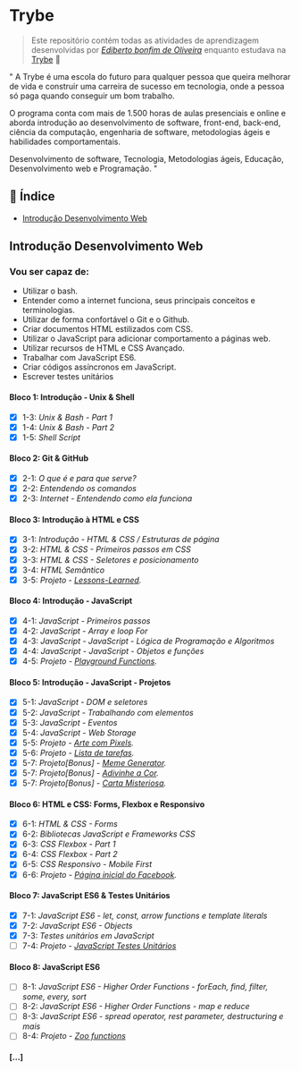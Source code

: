 # Trybe

> Este repositório contém todas as atividades de aprendizagem desenvolvidas por _[Ediberto bonfim de Oliveira](https://www.linkedin.com/in/ediberto-b-oliveira-872926178/)_ enquanto estudava na [Trybe](https://www.betrybe.com/) :rocket:

" A Trybe é uma escola do futuro para qualquer pessoa que queira
melhorar de vida e construir uma carreira de sucesso em tecnologia,
onde a pessoa só paga quando conseguir um bom trabalho.

O programa conta com mais de 1.500 horas de aulas presenciais e online e aborda
introdução ao desenvolvimento de software, front-end, back-end, ciência da computação,
engenharia de software, metodologias ágeis e habilidades comportamentais.

Desenvolvimento de software, Tecnologia, Metodologias ágeis, Educação, Desenvolvimento web e Programação. "

## :pushpin: Índice

- [Introdução Desenvolvimento Web](#Introdução-Desenvolvimento-Web)

## Introdução Desenvolvimento Web

### Vou ser capaz de:

- Utilizar o bash.
- Entender como a internet funciona, seus principais conceitos e terminologias.
- Utilizar de forma confortável o Git e o Github.
- Criar documentos HTML estilizados com CSS.
- Utilizar o JavaScript para adicionar comportamento a páginas web.
- Utilizar recursos de HTML e CSS Avançado.
- Trabalhar com JavaScript ES6.
- Criar códigos assíncronos em JavaScript.
- Escrever testes unitários

#### Bloco 1: Introdução - Unix & Shell

- [x] 1-3: _*Unix & Bash - Part 1*_
- [x] 1-4: _*Unix & Bash - Part 2*_
- [x] 1-5: _*Shell Script*_

#### Bloco 2: Git & GitHub

- [x] 2-1: _O que é e para que serve?_
- [x] 2-2: _Entendendo os comandos_
- [x] 2-3: _Internet - Entendendo como ela funciona_

#### Bloco 3: Introdução à HTML e CSS

- [x] 3-1: _Introdução - HTML & CSS / Estruturas de página_
- [x] 3-2: _HTML & CSS - Primeiros passos em CSS_
- [x] 3-3: _HTML & CSS - Seletores e posicionamento_
- [x] 3-4: _HTML Semântico_
- [x] 3-5: _Projeto - [Lessons-Learned](https://github.com/tryber/sd-08-project-lessons-learned/pull/12)._

#### Bloco 4: Introdução - JavaScript

- [x] 4-1: _JavaScript - Primeiros passos_
- [x] 4-2: _JavaScript - Array e loop For_
- [x] 4-3: _JavaScript - JavaScript - Lógica de Programação e Algoritmos_
- [x] 4-4: _JavaScript - JavaScript - Objetos e funções_
- [x] 4-5: _Projeto - [Playground Functions](https://github.com/tryber/sd-08-project-playground-function/pull/5)._

#### Bloco 5: Introdução - JavaScript - Projetos

- [x] 5-1: _JavaScript - DOM e seletores_
- [x] 5-2: _JavaScript - Trabalhando com elementos_
- [x] 5-3: _JavaScript - Eventos_
- [x] 5-4: _JavaScript - Web Storage_
- [x] 5-5: _Projeto - [Arte com Pixels](https://github.com/tryber/sd-08-project-pixels-art/pull/110)._
- [x] 5-6: _Projeto - [Lista de tarefas](https://github.com/tryber/sd-08-project-todo-list/pull/45)._
- [x] 5-7: _Projeto[Bonus] - [Meme Generator](https://github.com/tryber/sd-08-project-meme-generate/pull/29)._
- [x] 5-7: _Projeto[Bonus] - [Adivinhe a Cor](https://github.com/tryber/sd-08-project-color-guess/pull/18)._
- [x] 5-7: _Projeto[Bonus] - [Carta Misteriosa](https://github.com/tryber/sd-08-project-mistery-letter/pull/12)._

#### Bloco 6: HTML e CSS: Forms, Flexbox e Responsivo

- [x] 6-1: _HTML & CSS - Forms_
- [x] 6-2: _Bibliotecas JavaScript e Frameworks CSS_
- [x] 6-3: _CSS Flexbox - Part 1_
- [x] 6-4: _CSS Flexbox - Part 2_
- [x] 6-5: _CSS Responsivo - Mobile First_
- [x] 6-6: _Projeto - [Página inicial do Facebook](https://github.com/tryber/sd-08-project-facebook-signup/pull/40)._

#### Bloco 7: JavaScript ES6 & Testes Unitários

- [x] 7-1: _JavaScript ES6 - let, const, arrow functions e template literals_
- [x] 7-2: _JavaScript ES6 - Objects_
- [x] 7-3: _Testes unitários em JavaScript_
- [ ] 7-4: _Projeto - [JavaScript Testes Unitários]()_

#### Bloco 8: JavaScript ES6

- [ ] 8-1: _JavaScript ES6 - Higher Order Functions - forEach, find, filter, some, every, sort_
- [ ] 8-2: _JavaScript ES6 - Higher Order Functions - map e reduce_
- [ ] 8-3: _JavaScript ES6 - spread operator, rest parameter, destructuring e mais_
- [ ] 8-4: _Projeto - [Zoo functions]()_

#### [...]
